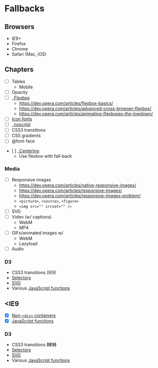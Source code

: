 Fallbacks
=========

Browsers
--------
* IE9+
* Firefox
* Chrome
* Safari (Mac, iOS)

Chapters
--------
- [ ] Tables
    - Mobile
- [ ] Opacity
- [ ] _[Flexbox][]
    - <https://dev.opera.com/articles/flexbox-basics/>
    - <https://dev.opera.com/articles/advanced-cross-browser-flexbox/>
    - <https://dev.opera.com/articles/animating-flexboxes-the-lowdown/>
- [ ] [Icon fonts][icon-fonts]
- [ ] _[noscript][]
- [ ] CSS3 transitions
- [ ] CSS gradients
- [ ] @font-face
- [ ] _[Centering][]
    - Use flexbox with fall-back

### Media ###

- [ ] Responsive images
    - <https://dev.opera.com/articles/native-responsive-images/>
    - <https://dev.opera.com/articles/responsive-images/>
    - <https://dev.opera.com/articles/responsive-images-problem/>
    - `<picture>`, `<source>`, `<figure>`
    - `<img src="" srcset="" />`
- [ ] SVG
- [ ] Video (w/ captions)
    - WebM
    - MP4
- [ ] GIFs/animated images w/
    - WebM
    - Lazyload
- [ ] Audio

### D3 ###

- CSS3 transitions *(IE9)*
- [Selectors][]
- [SVG][d3-svg]
- Various [JavaScript functions][js-functions]

<IE9
----
- [x] [Non-`<div>` containers][non-div]
- [x] [JavaScript functions][js-functions]

### D3 ###

- CSS3 transitions **(IE9)**
- [Selectors][]
- [SVG][d3-svg]
- Various [JavaScript functions][js-functions]


[flexbox]: http://html5please.com/#flexbox
[noscript]: http://www.w3.org/html/wg/drafts/html/CR/scripting-1.html#the-noscript-element
[centering]: http://howtocenterincss.com
[icon-fonts]: http://www.filamentgroup.com/lab/bulletproof_icon_fonts.html
[non-div]: /non-div/

[selectors]: http://sizzlejs.com/
[d3-svg]: http://vallandingham.me/d3_without_svg.html

[js-functions]: https://github.com/es-shims/es5-shim
